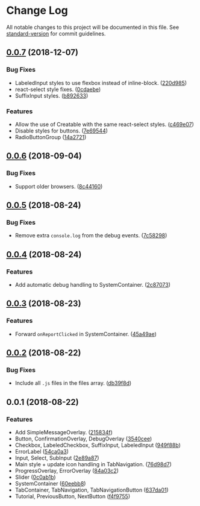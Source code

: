 # Change Log

All notable changes to this project will be documented in this file. See [standard-version](https://github.com/conventional-changelog/standard-version) for commit guidelines.

<a name="0.0.7"></a>
## [0.0.7](https://github.com/sammarks/react-cep/compare/v0.0.6...v0.0.7) (2018-12-07)


### Bug Fixes

* LabeledInput styles to use flexbox instead of inline-block. ([220d985](https://github.com/sammarks/react-cep/commit/220d985))
* react-select style fixes. ([0cdaebe](https://github.com/sammarks/react-cep/commit/0cdaebe))
* SuffixInput styles. ([b892633](https://github.com/sammarks/react-cep/commit/b892633))


### Features

* Allow the use of Creatable with the same react-select styles. ([c469e07](https://github.com/sammarks/react-cep/commit/c469e07))
* Disable styles for buttons. ([7e69544](https://github.com/sammarks/react-cep/commit/7e69544))
* RadioButtonGroup ([14a2721](https://github.com/sammarks/react-cep/commit/14a2721))



<a name="0.0.6"></a>
## [0.0.6](https://github.com/sammarks/react-cep/compare/v0.0.5...v0.0.6) (2018-09-04)


### Bug Fixes

* Support older browsers. ([8c44160](https://github.com/sammarks/react-cep/commit/8c44160))



<a name="0.0.5"></a>
## [0.0.5](https://github.com/sammarks/react-cep/compare/v0.0.4...v0.0.5) (2018-08-24)


### Bug Fixes

* Remove extra `console.log` from the debug events. ([7c58298](https://github.com/sammarks/react-cep/commit/7c58298))



<a name="0.0.4"></a>
## [0.0.4](https://github.com/sammarks/react-cep/compare/v0.0.3...v0.0.4) (2018-08-24)


### Features

* Add automatic debug handling to SystemContainer. ([2c87073](https://github.com/sammarks/react-cep/commit/2c87073))



<a name="0.0.3"></a>
## [0.0.3](https://github.com/sammarks/react-cep/compare/v0.0.2...v0.0.3) (2018-08-23)


### Features

* Forward `onReportClicked` in SystemContainer. ([45a49ae](https://github.com/sammarks/react-cep/commit/45a49ae))



<a name="0.0.2"></a>
## [0.0.2](https://github.com/sammarks/react-cep/compare/v0.0.1...v0.0.2) (2018-08-22)


### Bug Fixes

* Include all `.js` files in the files array. ([db39f8d](https://github.com/sammarks/react-cep/commit/db39f8d))



<a name="0.0.1"></a>
## 0.0.1 (2018-08-22)


### Features

* Add SimpleMessageOverlay. ([215834f](https://github.com/sammarks/react-cep/commit/215834f))
* Button, ConfirmationOverlay, DebugOverlay ([3540cee](https://github.com/sammarks/react-cep/commit/3540cee))
* Checkbox, LabeledCheckbox, SuffixInput, LabeledInput ([949f88b](https://github.com/sammarks/react-cep/commit/949f88b))
* ErrorLabel ([54ca0a3](https://github.com/sammarks/react-cep/commit/54ca0a3))
* Input, Select, SubInput ([2e89a87](https://github.com/sammarks/react-cep/commit/2e89a87))
* Main style + update icon handling in TabNavigation. ([76d98d7](https://github.com/sammarks/react-cep/commit/76d98d7))
* ProgressOverlay, ErrorOverlay ([84a03c2](https://github.com/sammarks/react-cep/commit/84a03c2))
* Slider ([0c0ab1b](https://github.com/sammarks/react-cep/commit/0c0ab1b))
* SystemContainer ([60eebb8](https://github.com/sammarks/react-cep/commit/60eebb8))
* TabContainer, TabNavigation, TabNavigationButton ([637da01](https://github.com/sammarks/react-cep/commit/637da01))
* Tutorial, PreviousButton, NextButton ([f4f9755](https://github.com/sammarks/react-cep/commit/f4f9755))
